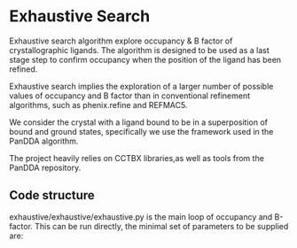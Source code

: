 # Exhaustive Search

Exhaustive search algorithm explore occupancy & B factor of crystallographic ligands. 
The algorithm is designed to be used as a last stage step to confirm occupancy when 
the position of the ligand has been refined. 

Exhaustive search implies the exploration of a larger number of possible values 
of occupancy and B factor than in conventional refinement algorithms, 
such as phenix.refine and REFMAC5. 

We consider the crystal with a ligand bound to be in a 
superposition of bound and ground states, specifically 
we use the framework used in the PanDDA algorithm.
 
The project heavily relies on CCTBX libraries,as well as tools from the PanDDA repository.
  
## Code structure

exhaustive/exhaustive/exhaustive.py is the main loop of occupancy and B-factor. This can be run directly, the minimal set of parameters to be supplied are: 
